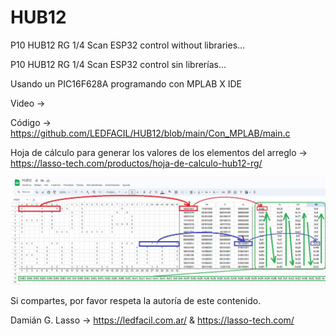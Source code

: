 # HUB12
P10 HUB12 RG 1/4 Scan ESP32 control without libraries...

P10 HUB12 RG 1/4 Scan ESP32 control sin librerías...

Usando un PIC16F628A programando con MPLAB X IDE

Video ->

Código -> https://github.com/LEDFACIL/HUB12/blob/main/Con_MPLAB/main.c

Hoja de cálculo para generar los valores de los elementos del arreglo -> https://lasso-tech.com/productos/hoja-de-calculo-hub12-rg/

![Ejemplo hoja de cálculo](https://github.com/LEDFACIL/HUB12/blob/main/hc.jpg)

Si compartes, por favor respeta la autoría de este contenido.

Damián G. Lasso -> https://ledfacil.com.ar/ & https://lasso-tech.com/
